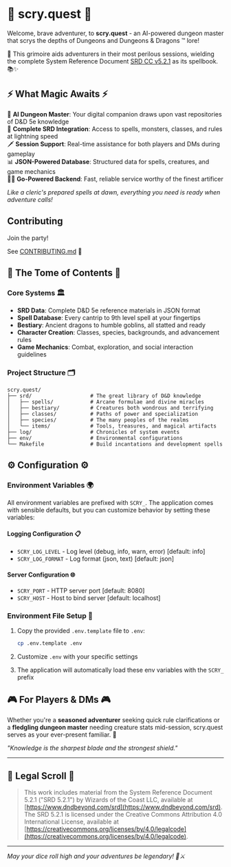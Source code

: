 # 🔮 scry.quest 🔮

Welcome, brave adventurer, to **scry.quest** - an AI-powered dungeon master that scrys the depths of Dungeons and Dungeons & Dragons ™️ lore!

📖 This grimoire aids adventurers in their most perilous sessions, wielding the complete System Reference Document [SRD CC v5.2.1](https://media.dndbeyond.com/compendium-images/srd/5.2/SRD_CC_v5.2.1.pdf) as its spellbook. 📚✨

## ⚡ What Magic Awaits ⚡

🎲 **AI Dungeon Master**: Your digital companion draws upon vast repositories of D&D 5e knowledge  
🏰 **Complete SRD Integration**: Access to spells, monsters, classes, and rules at lightning speed  
🗡️ **Session Support**: Real-time assistance for both players and DMs during gameplay  
📊 **JSON-Powered Database**: Structured data for spells, creatures, and game mechanics  
🧙‍♂️ **Go-Powered Backend**: Fast, reliable service worthy of the finest artificer  

*Like a cleric's prepared spells at dawn, everything you need is ready when adventure calls!*

## Contributing

Join the party!

See [CONTRIBUTING.md](./CONTRIBUTING.md) 👀

## 📖 The Tome of Contents 📖

### Core Systems 🏛️
- **SRD Data**: Complete D&D 5e reference materials in JSON format
- **Spell Database**: Every cantrip to 9th level spell at your fingertips  
- **Bestiary**: Ancient dragons to humble goblins, all statted and ready
- **Character Creation**: Classes, species, backgrounds, and advancement rules
- **Game Mechanics**: Combat, exploration, and social interaction guidelines

### Project Structure 🗂️
```
scry.quest/
├── srd/                   # The great library of D&D knowledge
│   ├── spells/            # Arcane formulae and divine miracles
│   ├── bestiary/          # Creatures both wondrous and terrifying  
│   ├── classes/           # Paths of power and specialization
│   ├── species/           # The many peoples of the realms
│   └── items/             # Tools, treasures, and magical artifacts
├── log/                   # Chronicles of system events
├── env/                   # Environmental configurations
└── Makefile               # Build incantations and development spells
```

## ⚙️ Configuration ⚙️

### Environment Variables 🌍

All environment variables are prefixed with `SCRY_`. The application comes with sensible defaults, but you can customize behavior by setting these variables:

#### Logging Configuration 📋
- `SCRY_LOG_LEVEL` - Log level (debug, info, warn, error) [default: info]
- `SCRY_LOG_FORMAT` - Log format (json, text) [default: json]

#### Server Configuration 🌐
- `SCRY_PORT` - HTTP server port [default: 8080] 
- `SCRY_HOST` - Host to bind server [default: localhost]

### Environment File Setup 📄

1. Copy the provided `.env.template` file to `.env`:
   ```bash
   cp .env.template .env
   ```

2. Customize `.env` with your specific settings
3. The application will automatically load these env variables with the `SCRY_` prefix

## 🎮 For Players & DMs 🎮

Whether you're a **seasoned adventurer** seeking quick rule clarifications or a **fledgling dungeon master** needing creature stats mid-session, scry.quest serves as your ever-present familiar. 🦉

*"Knowledge is the sharpest blade and the strongest shield."*

---

## 📜 Legal Scroll 📜

> This work includes material from the System Reference Document 5.2.1 ("SRD 5.2.1") by Wizards of the Coast LLC, available at [https://www.dndbeyond.com/srd](https://www.dndbeyond.com/srd). The SRD 5.2.1 is licensed under the Creative Commons Attribution 4.0 International License, available at [https://creativecommons.org/licenses/by/4.0/legalcode](https://creativecommons.org/licenses/by/4.0/legalcode).

---

*May your dice roll high and your adventures be legendary! 🎲⚔️*

